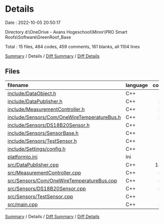 # Details

Date : 2022-10-05 20:50:17

Directory d:\\OneDrive - Avans Hogeschool\\Minor\\PRO Smart Roofs\\Software\\GreenRoof_Base

Total : 15 files,  484 codes, 459 comments, 161 blanks, all 1104 lines

[Summary](results.md) / Details / [Diff Summary](diff.md) / [Diff Details](diff-details.md)

## Files
| filename | language | code | comment | blank | total |
| :--- | :--- | ---: | ---: | ---: | ---: |
| [include/DataObject.h](/include/DataObject.h) | C++ | 13 | 26 | 4 | 43 |
| [include/DataPublisher.h](/include/DataPublisher.h) | C++ | 38 | 93 | 20 | 151 |
| [include/MeasurementController.h](/include/MeasurementController.h) | C++ | 22 | 56 | 11 | 89 |
| [include/Sensors/Com/OneWireTemperatureBus.h](/include/Sensors/Com/OneWireTemperatureBus.h) | C++ | 24 | 58 | 12 | 94 |
| [include/Sensors/DS18B20Sensor.h](/include/Sensors/DS18B20Sensor.h) | C++ | 18 | 41 | 8 | 67 |
| [include/Sensors/SensorBase.h](/include/Sensors/SensorBase.h) | C++ | 19 | 45 | 7 | 71 |
| [include/Sensors/TestSensor.h](/include/Sensors/TestSensor.h) | C++ | 13 | 29 | 7 | 49 |
| [include/Settings/config.h](/include/Settings/config.h) | C++ | 10 | 13 | 3 | 26 |
| [platformio.ini](/platformio.ini) | Ini | 9 | 9 | 2 | 20 |
| [src/DataPublisher.cpp](/src/DataPublisher.cpp) | C++ | 135 | 23 | 31 | 189 |
| [src/MeasurementController.cpp](/src/MeasurementController.cpp) | C++ | 50 | 13 | 14 | 77 |
| [src/Sensors/Com/OneWireTemperatureBus.cpp](/src/Sensors/Com/OneWireTemperatureBus.cpp) | C++ | 59 | 16 | 21 | 96 |
| [src/Sensors/DS18B20Sensor.cpp](/src/Sensors/DS18B20Sensor.cpp) | C++ | 30 | 10 | 7 | 47 |
| [src/Sensors/TestSensor.cpp](/src/Sensors/TestSensor.cpp) | C++ | 16 | 10 | 5 | 31 |
| [src/main.cpp](/src/main.cpp) | C++ | 28 | 17 | 9 | 54 |

[Summary](results.md) / Details / [Diff Summary](diff.md) / [Diff Details](diff-details.md)
